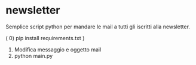 # newsletter

Semplice script python per mandare le mail a tutti gli iscritti alla newsletter.

( 0) pip install requirements.txt )

1) Modifica messaggio e oggetto mail
2) python main.py
